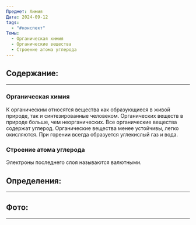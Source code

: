 ```yaml
---
Предмет: Химия
Дата: 2024-09-12
tags:
  - "#конспект"
Темы:
  - Органическая химия
  - Органические вещества
  - Строение атома углерода
---
```

## Содержание:
---
### Органическая химия

К органическим относятся вещества как образующиеся в живой природе, так и синтезированные человеком.
Органических веществ в природе больше, чем неорганических.
Все органические вещества содержат углерод.
Органические вещества менее устойчивы, легко окисляются.
При горении всегда образуется углекислый газ и вода.

### Строение атома углерода

Электроны последнего слоя называются валютными.
## Определения:
---

## Фото:
---
